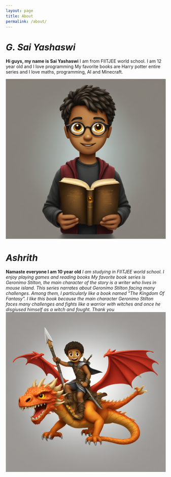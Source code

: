 ```yaml
---
layout: page
title: About
permalink: /about/
---
```

# ***G. Sai Yashaswi***
**Hi guys, my name is Sai Yashaswi**
  I am from FIITJEE world school. 
I am 12 year old and I love programming
  My favorite books are Harry potter entire series and I love maths, programming, AI and Minecraft.

<link rel="stylesheet" href="/assets/css/main.css">

![My image Name](/assets/images/sai.png)
# ***Ashrith***
  **Namaste everyone I am 10 year old**
 *I am studying in FIITJEE world school. I enjoy playing games and  reading books 
  My favorite book series is Geronimo Stilton, the main character of the story is a writer who lives in mouse island. This series narrates about Geronimo Stilton facing many challenges.
 Among them, I particularly like a book named "The Kingdom Of Fantasy".
 I like this book because the main character Geronimo Stilton faces many challenges and fights like a warrior with witches and once he disgiused himself as a witch and fought.
   Thank you*
![My image Name](/assets/images/ashrith.png)
